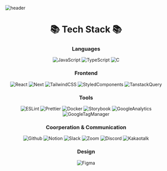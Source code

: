 ![header](https://capsule-render.vercel.app/api?type=venom&height=250&text=JaeJae's%20Github&fontSize=75&color=0:A6B1E1,100:424874&section=header&fontColor=F4EEFF)

<h1 align="center"> 📚 Tech Stack 📚 </h2>

<h3 align="center"> Languages </h3>
<div align="center">
  <img alt="JavaScript" src="https://img.shields.io/badge/-JavaScript-F7DF1E?style=for-the-badge&logo=JavaScript&logoColor=000000">
  <img alt="TypeScript" src="https://img.shields.io/badge/-Typescript-3178C6?style=for-the-badge&logo=TypeScript&logoColor=ffffff"/>  
  <img alt="C" src="https://img.shields.io/badge/-C-A8B9CC?style=for-the-badge&logo=C&logoColor=000000"/>
</div>

<h3 align="center"> Frontend </h3>
<div align="center">
  <img alt="React" src="https://img.shields.io/badge/-React-61DAFB?style=for-the-badge&logo=React&logoColor=000000"/>
  <img alt="Next" src="https://img.shields.io/badge/-Next-000000?style=for-the-badge&logo=nextdotjs&logoColor=FFFFFF"/>
  <img alt="TailwindCSS" src="https://img.shields.io/badge/-TailwindCSS-06B6D4?style=for-the-badge&logo=tailwindcss&logoColor=FFFFFF"/>
  <img alt="StyledComponents" src="https://img.shields.io/badge/-StyledComponents-DB7093?style=for-the-badge&logo=styledcomponents&logoColor=FFFFFF"/> 
  <img alt="TanstackQuery" src="https://img.shields.io/badge/-TanstackQuery-FF4154?style=for-the-badge&logo=reactquery&logoColor=FFFFFF"/>  
</div>

<h3 align="center"> Tools </h3>
<div align="center">
  <img alt="ESLint" src="https://img.shields.io/badge/-ESLint-4B32C3?style=for-the-badge&logo=eslint&logoColor=FFFFFF"/>
  <img alt="Prettier" src="https://img.shields.io/badge/-Prettier-F7B93E?style=for-the-badge&logo=prettier&logoColor=000000"/>
  <img alt="Docker" src="https://img.shields.io/badge/-Docker-2496ED?style=for-the-badge&logo=docker&logoColor=FFFFFF"/>
  <img alt="Storybook" src="https://img.shields.io/badge/-Storybook-FF4785?style=for-the-badge&logo=storybook&logoColor=FFFFFF"/>
  <img alt="GoogleAnalytics" src="https://img.shields.io/badge/-GA-E37400?style=for-the-badge&logo=googleanalytics&logoColor=FFFFFF"/>
  <img alt="GoogleTagManager" src="https://img.shields.io/badge/-GTM-246FDB?style=for-the-badge&logo=googletagmanager&logoColor=FFFFFF"/>
</div>

<h3 align="center"> Coorperation & Communication </h3>
<div align="center">
  <img alt="Github" src="https://img.shields.io/badge/-Github-181717?style=for-the-badge&logo=github&logoColor=FFFFFF"/>
  <img alt="Notion" src="https://img.shields.io/badge/-Notion-000000?style=for-the-badge&logo=notion&logoColor=FFFFFF"/>
  <img alt="Slack" src="https://img.shields.io/badge/-Slack-4A154B?style=for-the-badge&logo=slack&logoColor=FFFFFF"/>
  <img alt="Zoom" src="https://img.shields.io/badge/-Zoom-0B5CFF?style=for-the-badge&logo=zoom&logoColor=FFFFFF"/>
  <img alt="Discord" src="https://img.shields.io/badge/-Discord-5865F2?style=for-the-badge&logo=discord&logoColor=FFFFFF"/>
  <img alt="Kakaotalk" src="https://img.shields.io/badge/-Kakaotalk-FFCD00?style=for-the-badge&logo=kakaotalk&logoColor=000000"/>
</div>

<h3 align="center"> Design </h3>
<div align="center">
  <img alt="Figma" src="https://img.shields.io/badge/-Figma-F24E1E?style=for-the-badge&logo=figma&logoColor=FFFFFF"/>
</div>